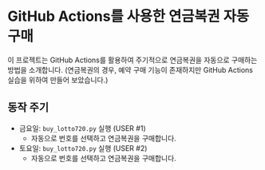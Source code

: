 # GitHub Actions를 사용한 연금복권 자동 구매

이 프로젝트는 GitHub Actions를 활용하여 주기적으로 연금복권을 자동으로 구매하는 방법을 소개합니다. (연금복권의 경우, 예약 구매 기능이 존재하지만 GitHub Actions 실습을 위하여 만들어 보았습니다.)

## 동작 주기

- 금요일: `buy_lotto720.py` 실행 (USER #1)
  - 자동으로 번호를 선택하고 연금복권을 구매합니다.
- 토요일: `buy_lotto720.py` 실행 (USER #2)
  - 자동으로 번호를 선택하고 연금복권을 구매합니다.
